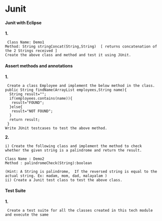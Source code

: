 # Junit

#### **Junit with Eclipse**



**1.**

```
 Class Name: Demo1
Method: String stringConcat(String,String)  [ returns concatenation of the 2 Strings received ]
Create the above class and method and test it using JUnit.
```



#### **Assert methods and annotations**



**1.**

```
 Create a class Employee and implement the below method in the class.
public String findName(ArrayList employees,String name){
  String result="";
  if(employees.contains(name)){
   result="FOUND";
  }else{
   result="NOT FOUND";
  }
  return result;
 }
Write JUnit testcases to test the above method.
```

**2.**

```
i) Create the following class and implement the method to check whether the given string is a palindrome and return the result.

Class Name : Demo2
Method : palindromeCheck(String):boolean

(Hint: A String is palindrome,  If the reversed string is equal to the actual string. Ex: madam, mom, dad, malayalam )
ii) Create a Junit test class to test the above class.
```



#### **Test Suite**



**1.**

```
 Create a test suite for all the classes created in this tech module and execute the same
```

